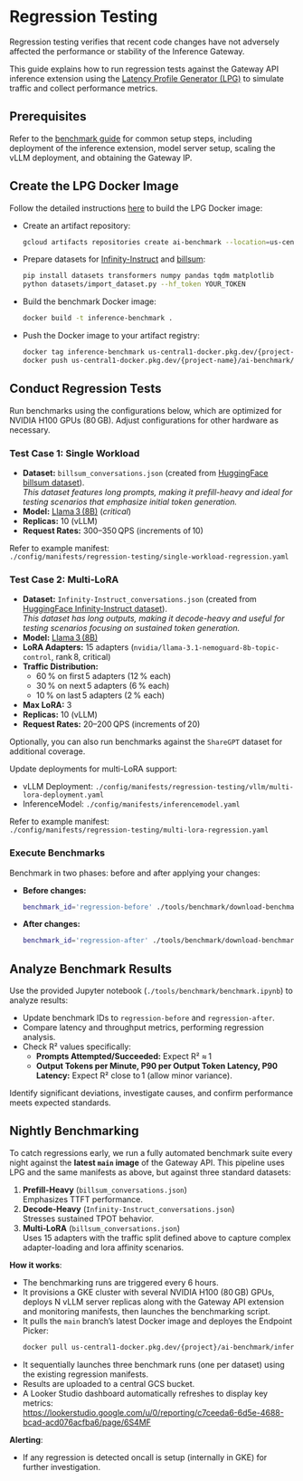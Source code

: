 # Regression Testing

Regression testing verifies that recent code changes have not adversely affected the performance or stability of the Inference Gateway.

This guide explains how to run regression tests against the Gateway API inference extension using the [Latency Profile Generator (LPG)](https://github.com/AI-Hypercomputer/inference-benchmark/) to simulate traffic and collect performance metrics.

## Prerequisites

Refer to the [benchmark guide](/site-src/performance/benchmark/index.md) for common setup steps, including deployment of the inference extension, model server setup, scaling the vLLM deployment, and obtaining the Gateway IP.

## Create the LPG Docker Image

Follow the detailed instructions [here](https://github.com/AI-Hypercomputer/inference-benchmark/blob/1c92df607751a7ddb04e2152ed7f6aaf85bd9ca7/README.md) to build the LPG Docker image:

* Create an artifact repository:

  ```bash
  gcloud artifacts repositories create ai-benchmark --location=us-central1 --repository-format=docker
  ```

* Prepare datasets for [Infinity-Instruct](https://huggingface.co/meta-llama/Llama-3.1-8B-Instruct) and [billsum]((https://huggingface.co/datasets/FiscalNote/billsum)):

  ```bash
  pip install datasets transformers numpy pandas tqdm matplotlib
  python datasets/import_dataset.py --hf_token YOUR_TOKEN
  ```

* Build the benchmark Docker image:

  ```bash
  docker build -t inference-benchmark .
  ```

* Push the Docker image to your artifact registry:

  ```bash
  docker tag inference-benchmark us-central1-docker.pkg.dev/{project-name}/ai-benchmark/inference-benchmark
  docker push us-central1-docker.pkg.dev/{project-name}/ai-benchmark/inference-benchmark
  ```

## Conduct Regression Tests

Run benchmarks using the configurations below, which are optimized for NVIDIA H100 GPUs (80 GB). Adjust configurations for other hardware as necessary.

### Test Case 1: Single Workload

- **Dataset:** `billsum_conversations.json` (created from [HuggingFace billsum dataset](https://huggingface.co/datasets/FiscalNote/billsum)).  
  *This dataset features long prompts, making it prefill-heavy and ideal for testing scenarios that emphasize initial token generation.*
- **Model:** [Llama 3 (8B)](https://huggingface.co/meta-llama/Llama-3.1-8B-Instruct) (*critical*)
- **Replicas:** 10 (vLLM)
- **Request Rates:** 300–350 QPS (increments of 10)

Refer to example manifest:  
`./config/manifests/regression-testing/single-workload-regression.yaml`

### Test Case 2: Multi-LoRA

- **Dataset:** `Infinity-Instruct_conversations.json` (created from [HuggingFace Infinity-Instruct dataset](https://huggingface.co/datasets/BAAI/Infinity-Instruct)).  
  *This dataset has long outputs, making it decode-heavy and useful for testing scenarios focusing on sustained token generation.*
- **Model:** [Llama 3 (8B)](https://huggingface.co/meta-llama/Llama-3.1-8B-Instruct)
- **LoRA Adapters:** 15 adapters (`nvidia/llama-3.1-nemoguard-8b-topic-control`, rank 8, critical)
- **Traffic Distribution:**  
  - 60 % on first 5 adapters (12 % each)  
  - 30 % on next 5 adapters (6 % each)  
  - 10 % on last 5 adapters (2 % each)  
- **Max LoRA:** 3
- **Replicas:** 10 (vLLM)
- **Request Rates:** 20–200 QPS (increments of 20)

Optionally, you can also run benchmarks against the `ShareGPT` dataset for additional coverage.

Update deployments for multi-LoRA support:  
- vLLM Deployment: `./config/manifests/regression-testing/vllm/multi-lora-deployment.yaml`  
- InferenceModel: `./config/manifests/inferencemodel.yaml`

Refer to example manifest:  
`./config/manifests/regression-testing/multi-lora-regression.yaml`

### Execute Benchmarks

Benchmark in two phases: before and after applying your changes:

- **Before changes:**

  ```bash
  benchmark_id='regression-before' ./tools/benchmark/download-benchmark-results.bash
  ```

- **After changes:**

  ```bash
  benchmark_id='regression-after' ./tools/benchmark/download-benchmark-results.bash
  ```

## Analyze Benchmark Results

Use the provided Jupyter notebook (`./tools/benchmark/benchmark.ipynb`) to analyze results:

- Update benchmark IDs to `regression-before` and `regression-after`.
- Compare latency and throughput metrics, performing regression analysis.
- Check R² values specifically:
  - **Prompts Attempted/Succeeded:** Expect R² ≈ 1
  - **Output Tokens per Minute, P90 per Output Token Latency, P90 Latency:** Expect R² close to 1 (allow minor variance).

Identify significant deviations, investigate causes, and confirm performance meets expected standards.

## Nightly Benchmarking

To catch regressions early, we run a fully automated benchmark suite every night against the **latest `main` image** of the Gateway API. This pipeline uses LPG and the same manifests as above, but against three standard datasets:

1. **Prefill-Heavy** (`billsum_conversations.json`)  
   Emphasizes TTFT performance.
2. **Decode-Heavy** (`Infinity-Instruct_conversations.json`)  
   Stresses sustained TPOT behavior.
3. **Multi-LoRA**  (`billsum_conversations.json`)  
   Uses 15 adapters with the traffic split defined above to capture complex adapter-loading and lora affinity scenarios.

**How it works**:

- The benchmarking runs are triggered every 6 hours.
- It provisions a GKE cluster with several NVIDIA H100 (80 GB) GPUs, deploys N vLLM server replicas along with the Gateway API extension and monitoring manifests, then launches the benchmarking script.
- It pulls the `main` branch’s latest Docker image and deployes the Endpoint Picker:
  ```bash
  docker pull us-central1-docker.pkg.dev/{project}/ai-benchmark/inference-benchmark:latest
  ```
- It sequentially launches three benchmark runs (one per dataset) using the existing regression manifests.
- Results are uploaded to a central GCS bucket.
- A Looker Studio dashboard automatically refreshes to display key metrics:  
  https://lookerstudio.google.com/u/0/reporting/c7ceeda6-6d5e-4688-bcad-acd076acfba6/page/6S4MF

**Alerting**:

- If any regression is detected oncall is setup (internally in GKE) for further investigation.